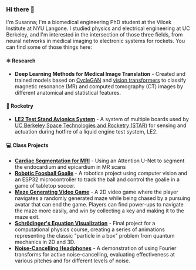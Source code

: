 ### Hi there 👋

I'm Susanna; I'm a biomedical engineering PhD student at the Vilcek Institute at NYU Langone. I studied physics and electrical engineering at UC Berkeley, and I'm interested in the intersection of those three fields, from neural networks in medical imaging to electronic systems for rockets. You can find some of those things here:   

#### ⚛️ Research 
- **Deep Learning Methods for Medical Image Translation**  - Created and trained models based on [CycleGAN](https://github.com/junyanz/pytorch-CycleGAN-and-pix2pix) and [vision transformers](https://github.com/google-research/vision_transformer) to classify magnetic resonance (MR) and computed tomography (CT) images by different anatomical and statistical features.

#### 🚀 Rocketry 
- [**LE2 Test Stand Avionics System**](https://github.com/calstar/le2-avionics) - A system of multiple boards used by [UC Berkeley Space Technologies and Rocketry (STAR)](https://stars.berkeley.edu/) for sensing and actuation during hotfire of a liquid engine test system, LE2. 

#### 💻 Class Projects 
- [**Cardiac Segmentation for MRI**](https://github.com/susanna-m-weber/cardiac_segmentation) - Using an Attention U-Net to segment the endocardium and epicardium in MR scans 
- [**Robotic Foosball Goalie**](https://github.com/susanna-m-weber/106-final-proj) - A robotics project using computer vision and an ESP32 microcontroller to track the ball and control the goalie in a game of tabletop soccer. 
- [**Maze Generating Video Game**](https://github.com/susanna-m-weber/maze_game) - A 2D video game where the player navigates a randomly generated maze while being chased by a pursuing avatar that can end the game. Players can find power-ups to navigate the maze more easily, and win by collecting a key and making it to the maze exit.
- [**Schrödinger's Equation Visualization**](https://github.com/sijinwnag/group5-phys77) - Final project for a computational physics course, creating a series of animations representing the classic "particle in a box" problem from quantum mechanics in 2D and 3D. 
- [**Noise-Cancelling Headphones**](https://github.com/snpal/noise_cancelling_headphones) - A demonstration of using Fourier transforms for active noise-cancelling, evaluating effectiveness at various pitches and for different levels of noise. 

<!--
**susanna-m-weber/susanna-m-weber** is a ✨ _special_ ✨ repository because its `README.md` (this file) appears on your GitHub profile.

- [**Robotic Tabletop Football Goalie**](https://github.com/susanna-m-weber/106-final-proj) - A robotic arm controlled by an ESP32 that controls a foosball table goalie by using the [opencv-python](https://github.com/opencv/opencv-python) library to detect and predict the motion of the ball. 

Here are some ideas to get you started:

- 🔭 I’m currently working on ...
- 🌱 I’m currently learning ...
- 👯 I’m looking to collaborate on ...
- 🤔 I’m looking for help with ...
- 💬 Ask me about ...
- 📫 How to reach me: ...
- 😄 Pronouns: ...
- ⚡ Fun fact: ...
-->

